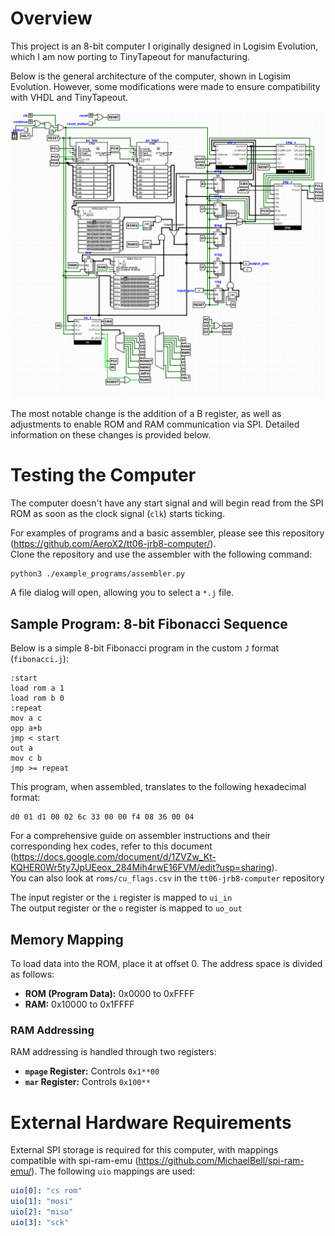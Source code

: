 # Overview

This project is an 8-bit computer I originally designed in Logisim Evolution, which I am now porting to TinyTapeout for manufacturing. 

Below is the general architecture of the computer, shown in Logisim Evolution. However, some modifications were made to ensure compatibility with VHDL and TinyTapeout.

![architecture](architecture.png)

The most notable change is the addition of a B register, as well as adjustments to enable ROM and RAM communication via SPI. Detailed information on these changes is provided below.

# Testing the Computer

The computer doesn't have any start signal and will begin read from the SPI ROM as soon as the clock signal (`clk`) starts ticking.

For examples of programs and a basic assembler, please see this repository (https://github.com/AeroX2/tt06-jrb8-computer/). \
Clone the repository and use the assembler with the following command:

```bash
python3 ./example_programs/assembler.py
```

A file dialog will open, allowing you to select a `*.j` file.

## Sample Program: 8-bit Fibonacci Sequence

Below is a simple 8-bit Fibonacci program in the custom `J` format (`fibonacci.j`):

```assembly
:start
load rom a 1
load rom b 0
:repeat
mov a c
opp a+b
jmp < start
out a
mov c b
jmp >= repeat
```

This program, when assembled, translates to the following hexadecimal format:

```hex
d0 01 d1 00 02 6c 33 00 00 f4 08 36 00 04
```

For a comprehensive guide on assembler instructions and their corresponding hex codes, refer to this document (https://docs.google.com/document/d/1ZVZw_Kt-KQHER0Wr5ty7JpUEeox_284Mih4rwE16FVM/edit?usp=sharing). \
You can also look at `roms/cu_flags.csv` in the `tt06-jrb8-computer` repository

The input register or the `i` register is mapped to `ui_in`\
The output register or the `o` register is mapped to `uo_out`

## Memory Mapping

To load data into the ROM, place it at offset 0. The address space is divided as follows:

- **ROM (Program Data):** 0x0000 to 0xFFFF
- **RAM:** 0x10000 to 0x1FFFF

### RAM Addressing

RAM addressing is handled through two registers:

- **`mpage` Register:** Controls `0x1**00`
- **`mar` Register:** Controls `0x100**`

# External Hardware Requirements

External SPI storage is required for this computer, with mappings compatible with spi-ram-emu (https://github.com/MichaelBell/spi-ram-emu/). The following `uio` mappings are used:

```yaml
uio[0]: "cs rom"
uio[1]: "mosi"
uio[2]: "miso"
uio[3]: "sck"
```
